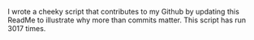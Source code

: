I wrote a cheeky script that contributes to my Github by updating this ReadMe to illustrate why more than commits matter. This script has run 3017 times.